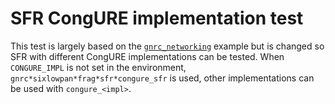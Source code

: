 SFR CongURE implementation test
===============================
This test is largely based on the [`gnrc_networking`][1] example but is changed
so SFR with different CongURE implementations can be tested. When `CONGURE_IMPL`
is not set in the environment, `gnrc*sixlowpan*frag*sfr*congure_sfr` is used,
other implementations can be used with `congure_<impl>`.

[1]: https://github.com/RIOT-OS/RIOT/tree/master/examples/networking/gnrc/gnrc_networking
